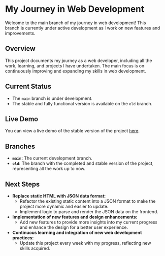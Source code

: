 # My Journey in Web Development

Welcome to the main branch of my journey in web development! This branch is currently under active development as I work on new features and improvements.

## Overview

This project documents my journey as a web developer, including all the work, learning, and projects I have undertaken. The main focus is on continuously improving and expanding my skills in web development.

## Current Status

- The `main` branch is under development.
- The stable and fully functional version is available on the `old` branch.

## Live Demo

You can view a live demo of the stable version of the project [here](https://catalinbroinas.github.io/journey-of-a-web-developer/).

## Branches

- **`main`:** The current development branch.
- **`old`:** The branch with the completed and stable version of the project, representing all the work up to now.

## Next Steps

- **Replace static HTML with JSON data format:**
  * Refactor the existing static content into a JSON format to make the project more dynamic and easier to update.
  * Implement logic to parse and render the JSON data on the frontend.
- **Implementation of new features and design enhancements:**
  * Add new features to provide more insights into my current progress and enhance the design for a better user experience.
- **Continuous learning and integration of new web development practices:**
  * Update this project every week with my progress, reflecting new skills acquired.
